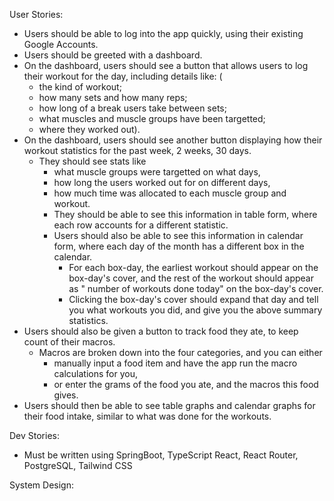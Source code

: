 User Stories:
- Users should be able to log into the app quickly, using their existing Google Accounts.
- Users should be greeted with a dashboard. 
- On the dashboard, users should see a button that allows users to log their workout for the day, including details like: (
  - the kind of workout; 
  - how many sets and how many reps; 
  - how long of a break users take between sets; 
  - what muscles and muscle groups have been targetted; 
  - where they worked out).
- On the dashboard, users should see another button displaying how their workout statistics for the past week, 2 weeks, 30 days. 
  - They should see stats like 
    - what muscle groups were targetted on what days, 
    - how long the users worked out for on different days, 
    - how much time was allocated to each muscle group and workout. 
    - They should be able to see this information in table form, where each row accounts for a different statistic. 
    - Users should also be able to see this information in calendar form, where each day of the month has a different box in the calendar. 
      - For each box-day, the earliest workout should appear on the box-day's cover, and the rest of the workout should appear as "<X> number of workouts done today" on the box-day's cover. 
      - Clicking the box-day's cover should expand that day and tell you what workouts you did, and give you the above summary statistics.
- Users should also be given a button to track food they ate, to keep count of their macros. 
  - Macros are broken down into the four categories, and you can either 
    - manually input a food item and have the app run the macro calculations for you, 
    - or enter the grams of the food you ate, and the macros this food gives.
- Users should then be able to see table graphs and calendar graphs for their food intake, similar to what was done for the workouts.

Dev Stories:
- Must be written using SpringBoot, TypeScript React, React Router, PostgreSQL, Tailwind CSS

System Design:

